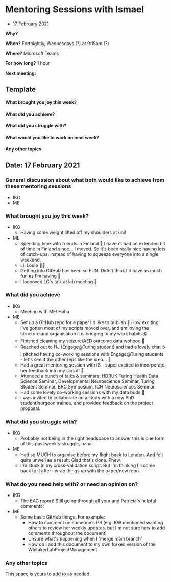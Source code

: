 # Mentoring Sessions with Ismael

* [17 February 2021](#date-17-february-2021)

**Why?** 

**When?** Fortnightly, Wednesdays (?) at 9:15am (?)

**Where?** Microsoft Teams

**For how long?** 1 hour

**Next meeting:** 

## Template

#### What brought you joy this week?
#### What did you achieve?
#### What did you struggle with?
#### What would you like to work on next week?
#### Any other topics

## Date: 17 February 2021

### General discussion about what both would like to achieve from these mentoring sessions

* IKG
* ME

### What brought you joy this week?

* IKG
  * Having some weight lifted off my shoulders at uni!
* ME
  * Spending time with friends in Finland :love_letter: I haven't had an extended bit of time in Finland since... I moved. So it's been really nice having lots of catch-ups, instead of having to squeeze everyone into a single weekend.
  * Lil Louie :dog::heartbeat:
  * Getting into GitHub has been so FUN. Didn't think I'd have as much fun as I'm having :dancer:
  * I looooved LC's talk at lab meeting :raised_hands:

### What did you achieve

* IKG
  * Meeting with ME! Haha
* ME
  * Set up a GitHub repo for a paper I'd like to publish :tada: How exciting! I've gotten most of my scripts moved over, and am loving the structure and organisation it is bringing to my work habits :surfer:
  * Finished cleaning my seizure/AED outcome data wohooo :muscle:
  * Reached out to HJ (Engage@Turing student) and had a lovely chat :coffee: I pitched having co-working sessions with Engage@Turing students - let's see if the other reps like the idea... 👀
  * Had a great mentoring session with IS - super excited to incorporate her feedback into my script! :pray:
  * Attended a bunch of talks & seminars: HDRUK Turing Health Data Science Seminar, Developmental Neuroscience Seminar, Turing Student Seminar, BRC Symposium, ICH Neurosciences Seminar.
  * Had some lovely co-working sessions with my data buds :sparkling_heart:
  * I was invited to collaborate on a study with a new PhD student/surgeon trainee, and provided feedback on the project proposal.

### What did you struggle with?

* IKG
  * Probably not being in the right headspace to answer this is one form of this past week's struggle, haha
* ME
  * Had so MUCH to organise before my flight back to London. And felt quite unwell as a result. Glad that's done. Phew.
  * I'm stuck in my cross-validation script. But I'm thinking I'll come back to it after I wrap things up with the paper/new repo.

### What do you need help with? or need an opinion on?
* IKG
  * The EAG report! Still going through all your and Patricia's helpful comments!
* ME
  * Some basic GitHub things. For example:
    * How to comment on someone's PR (e.g. KW mentioned wanting others to review her weekly updates, but I'm not sure how to add comments throughout the document)
    * Unsure what's happening when I 'merge main branch'
    * How do I add this document to my own forked version of the WhitakerLabProjectManagement

### Any other topics

This space is yours to add to as needed.

